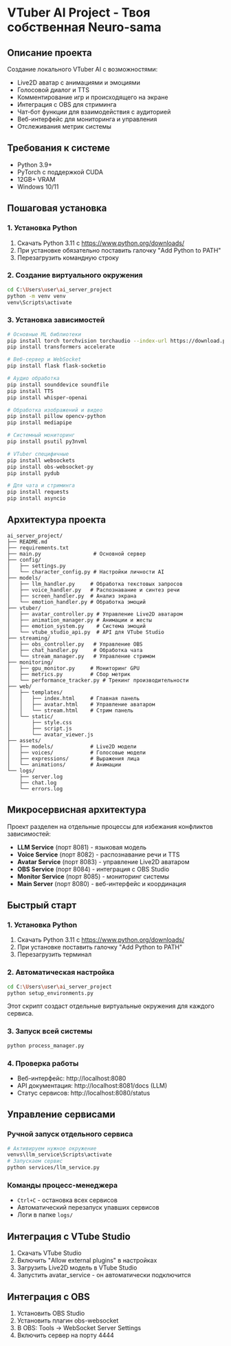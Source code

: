 # VTuber AI Project - Твоя собственная Neuro-sama

## Описание проекта
Создание локального VTuber AI с возможностями:
- Live2D аватар с анимациями и эмоциями
- Голосовой диалог и TTS
- Комментирование игр и происходящего на экране
- Интеграция с OBS для стриминга
- Чат-бот функции для взаимодействия с аудиторией
- Веб-интерфейс для мониторинга и управления
- Отслеживания метрик системы

## Требования к системе
- Python 3.9+
- PyTorch с поддержкой CUDA
- 12GB+ VRAM
- Windows 10/11

## Пошаговая установка

### 1. Установка Python
1. Скачать Python 3.11 с https://www.python.org/downloads/
2. При установке обязательно поставить галочку "Add Python to PATH"
3. Перезагрузить командную строку

### 2. Создание виртуального окружения
```bash
cd C:\Users\user\ai_server_project
python -m venv venv
venv\Scripts\activate
```

### 3. Установка зависимостей
```bash
# Основные ML библиотеки
pip install torch torchvision torchaudio --index-url https://download.pytorch.org/whl/cu118
pip install transformers accelerate

# Веб-сервер и WebSocket
pip install flask flask-socketio

# Аудио обработка
pip install sounddevice soundfile
pip install TTS
pip install whisper-openai

# Обработка изображений и видео
pip install pillow opencv-python
pip install mediapipe

# Системный мониторинг
pip install psutil py3nvml

# VTuber специфичные
pip install websockets
pip install obs-websocket-py
pip install pydub

# Для чата и стриминга
pip install requests
pip install asyncio
```

## Архитектура проекта
```
ai_server_project/
├── README.md
├── requirements.txt
├── main.py                 # Основной сервер
├── config/
│   ├── settings.py
│   └── character_config.py # Настройки личности AI
├── models/
│   ├── llm_handler.py     # Обработка текстовых запросов
│   ├── voice_handler.py   # Распознавание и синтез речи
│   ├── screen_handler.py  # Анализ экрана
│   └── emotion_handler.py # Обработка эмоций
├── vtuber/
│   ├── avatar_controller.py # Управление Live2D аватаром
│   ├── animation_manager.py # Анимации и жесты
│   ├── emotion_system.py    # Система эмоций
│   └── vtube_studio_api.py  # API для VTube Studio
├── streaming/
│   ├── obs_controller.py   # Управление OBS
│   ├── chat_handler.py     # Обработка чата
│   └── stream_manager.py   # Управление стримом
├── monitoring/
│   ├── gpu_monitor.py     # Мониторинг GPU
│   ├── metrics.py         # Сбор метрик
│   └── performance_tracker.py # Трекинг производительности
├── web/
│   ├── templates/
│   │   ├── index.html     # Главная панель
│   │   ├── avatar.html    # Управление аватаром
│   │   └── stream.html    # Стрим панель
│   └── static/
│       ├── style.css
│       ├── script.js
│       └── avatar_viewer.js
├── assets/
│   ├── models/            # Live2D модели
│   ├── voices/            # Голосовые модели
│   ├── expressions/       # Выражения лица
│   └── animations/        # Анимации
└── logs/
    ├── server.log
    ├── chat.log
    └── errors.log
```

## Микросервисная архитектура
Проект разделен на отдельные процессы для избежания конфликтов зависимостей:
- **LLM Service** (порт 8081) - языковая модель
- **Voice Service** (порт 8082) - распознавание речи и TTS
- **Avatar Service** (порт 8083) - управление Live2D аватаром  
- **OBS Service** (порт 8084) - интеграция с OBS Studio
- **Monitor Service** (порт 8085) - мониторинг системы
- **Main Server** (порт 8080) - веб-интерфейс и координация

## Быстрый старт

### 1. Установка Python
1. Скачать Python 3.11 с https://www.python.org/downloads/
2. При установке поставить галочку "Add Python to PATH"
3. Перезагрузить терминал

### 2. Автоматическая настройка
```bash
cd C:\Users\user\ai_server_project
python setup_environments.py
```
Этот скрипт создаст отдельные виртуальные окружения для каждого сервиса.

### 3. Запуск всей системы
```bash
python process_manager.py
```

### 4. Проверка работы
- Веб-интерфейс: http://localhost:8080
- API документация: http://localhost:8081/docs (LLM)
- Статус сервисов: http://localhost:8080/status

## Управление сервисами

### Ручной запуск отдельного сервиса
```bash
# Активируем нужное окружение
venvs\llm_service\Scripts\activate
# Запускаем сервис
python services/llm_service.py
```

### Команды процесс-менеджера
- `Ctrl+C` - остановка всех сервисов
- Автоматический перезапуск упавших сервисов
- Логи в папке `logs/`

## Интеграция с VTube Studio
1. Скачать VTube Studio
2. Включить "Allow external plugins" в настройках
3. Загрузить Live2D модель в VTube Studio
4. Запустить avatar_service - он автоматически подключится

## Интеграция с OBS
1. Установить OBS Studio
2. Установить плагин obs-websocket
3. В OBS: Tools → WebSocket Server Settings
4. Включить сервер на порту 4444
